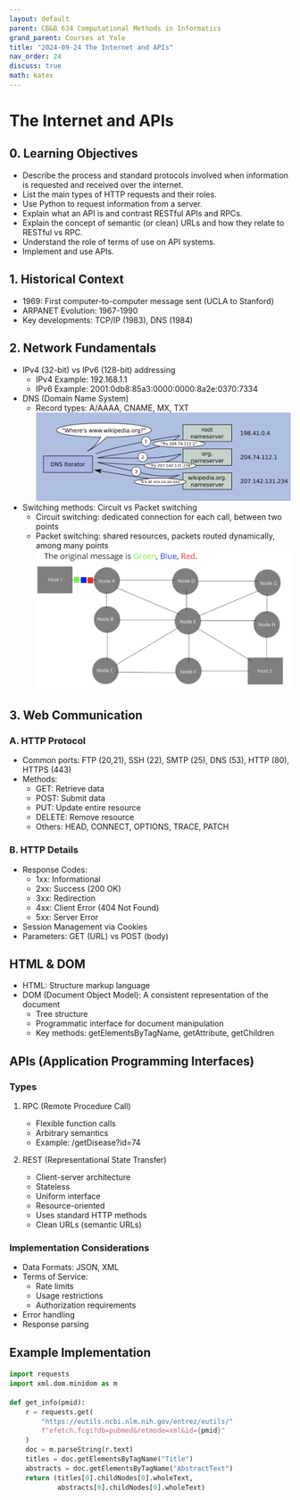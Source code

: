 ```yaml
---
layout: default
parent: CB&B 634 Computational Methods in Informatics
grand_parent: Courses at Yale
title: "2024-09-24 The Internet and APIs"
nav_order: 24
discuss: true
math: katex
---
```


# The Internet and APIs
## 0. Learning Objectives
- Describe the process and standard protocols involved when information is requested and received over the internet.
- List the main types of HTTP requests and their roles.
- Use Python to request information from a server.
- Explain what an API is and contrast RESTful APIs and RPCs.
- Explain the concept of semantic (or clean) URLs and how they relate to RESTful vs RPC.
- Understand the role of terms of use on API systems.
- Implement and use APIs.

## 1. Historical Context
- 1969: First computer-to-computer message sent (UCLA to Stanford)
- ARPANET Evolution: 1967-1990
- Key developments: TCP/IP (1983), DNS (1984)

## 2. Network Fundamentals
- IPv4 (32-bit) vs IPv6 (128-bit) addressing
    - IPv4 Example: 192.168.1.1
    - IPv6 Example: 2001:0db8:85a3:0000:0000:8a2e:0370:7334
- DNS (Domain Name System)
  - Record types: A/AAAA, CNAME, MX, TXT
![alt text](image.png)
- Switching methods: Circuit vs Packet switching
    - Circuit switching: dedicated connection for each call, between two points
    - Packet switching: shared resources, packets routed dynamically, among many points
![alt text](image-1.png)

## 3. Web Communication
### A. HTTP Protocol
- Common ports: FTP (20,21), SSH (22), SMTP (25), DNS (53), HTTP (80), HTTPS (443)
- Methods:
  - GET: Retrieve data
  - POST: Submit data
  - PUT: Update entire resource
  - DELETE: Remove resource
  - Others: HEAD, CONNECT, OPTIONS, TRACE, PATCH

### B. HTTP Details
- Response Codes:
  - 1xx: Informational
  - 2xx: Success (200 OK)
  - 3xx: Redirection
  - 4xx: Client Error (404 Not Found)
  - 5xx: Server Error
- Session Management via Cookies
- Parameters: GET (URL) vs POST (body)

## HTML & DOM
- HTML: Structure markup language
- DOM (Document Object Model): A consistent representation of the document
  - Tree structure
  - Programmatic interface for document manipulation
  - Key methods: getElementsByTagName, getAttribute, getChildren

## APIs (Application Programming Interfaces)
### Types
1. RPC (Remote Procedure Call)
   - Flexible function calls
   - Arbitrary semantics
   - Example: /getDisease?id=74

2. REST (Representational State Transfer)
   - Client-server architecture
   - Stateless
   - Uniform interface
   - Resource-oriented
   - Uses standard HTTP methods
   - Clean URLs (semantic URLs)

### Implementation Considerations
- Data Formats: JSON, XML
- Terms of Service:
  - Rate limits
  - Usage restrictions
  - Authorization requirements
- Error handling
- Response parsing

## Example Implementation
```python
import requests
import xml.dom.minidom as m

def get_info(pmid):
    r = requests.get(
        "https://eutils.ncbi.nlm.nih.gov/entrez/eutils/"
        f"efetch.fcgi?db=pubmed&retmode=xml&id={pmid}"
    )
    doc = m.parseString(r.text)
    titles = doc.getElementsByTagName("Title")
    abstracts = doc.getElementsByTagName("AbstractText")
    return (titles[0].childNodes[0].wholeText, 
            abstracts[0].childNodes[0].wholeText)
```